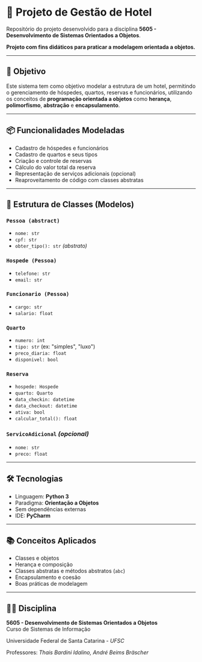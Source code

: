 # 🏨 Projeto de Gestão de Hotel

Repositório do projeto desenvolvido para a disciplina **5605 - Desenvolvimento de Sistemas Orientados a Objetos**.

**Projeto com fins didáticos para praticar a modelagem orientada a objetos.**

---

## 🎯 Objetivo

Este sistema tem como objetivo modelar a estrutura de um hotel, permitindo o gerenciamento de hóspedes, quartos, reservas e funcionários, utilizando os conceitos de **programação orientada a objetos** como **herança**, **polimorfismo**, **abstração** e **encapsulamento**.

---

## 📦 Funcionalidades Modeladas

- Cadastro de hóspedes e funcionários
- Cadastro de quartos e seus tipos
- Criação e controle de reservas
- Cálculo do valor total da reserva
- Representação de serviços adicionais (opcional)
- Reaproveitamento de código com classes abstratas
---
## 🧱 Estrutura de Classes (Modelos)

### `Pessoa (abstract)`
- `nome: str`
- `cpf: str`
- `obter_tipo(): str` _(abstrato)_

### `Hospede (Pessoa)`
- `telefone: str`
- `email: str`

### `Funcionario (Pessoa)`
- `cargo: str`
- `salario: float`

### `Quarto`
- `numero: int`
- `tipo: str` (ex: "simples", "luxo")
- `preco_diaria: float`
- `disponivel: bool`

### `Reserva`
- `hospede: Hospede`
- `quarto: Quarto`
- `data_checkin: datetime`
- `data_checkout: datetime`
- `ativa: bool`
- `calcular_total(): float`

### `ServicoAdicional` _(opcional)_
- `nome: str`
- `preco: float`
---
## 🛠 Tecnologias

- Linguagem: **Python 3**
- Paradigma: **Orientação a Objetos**
- Sem dependências externas
- IDE: **PyCharm**
---
## 📚 Conceitos Aplicados

- Classes e objetos
- Herança e composição
- Classes abstratas e métodos abstratos (`abc`)
- Encapsulamento e coesão
- Boas práticas de modelagem
---

## 👨‍🏫 Disciplina

**5605 - Desenvolvimento de Sistemas Orientados a Objetos**  
Curso de Sistemas de Informação 

Universidade Federal de Santa Catarina - *UFSC*

Professores: *Thais Bardini Idalino, André Beims Bräscher*



